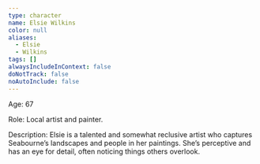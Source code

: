 ```yaml
---
type: character
name: Elsie Wilkins
color: null
aliases:
  - Elsie
  - Wilkins
tags: []
alwaysIncludeInContext: false
doNotTrack: false
noAutoInclude: false
---
```

Age: 67

Role: Local artist and painter.

Description: Elsie is a talented and somewhat reclusive artist who captures Seabourne’s landscapes and people in her paintings. She’s perceptive and has an eye for detail, often noticing things others overlook.